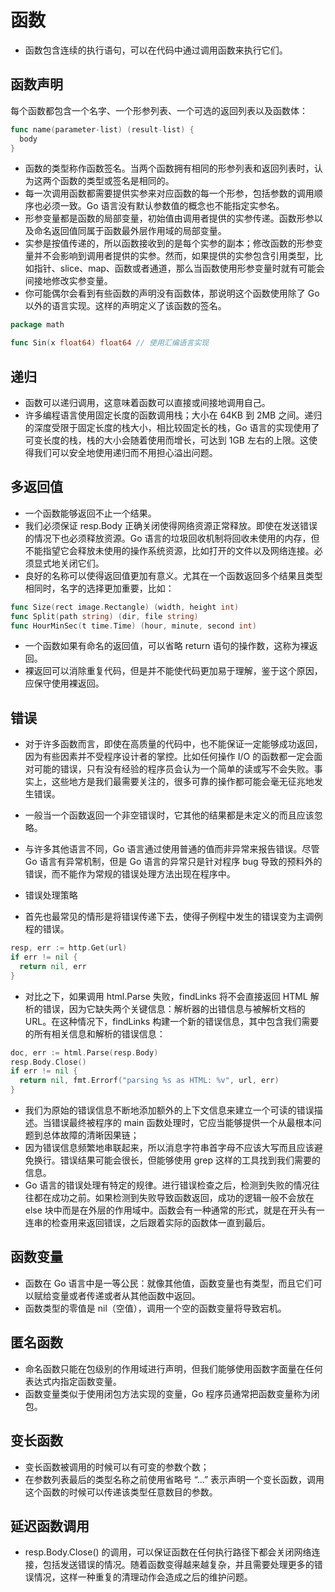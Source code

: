 # 函数

- 函数包含连续的执行语句，可以在代码中通过调用函数来执行它们。

## 函数声明

每个函数都包含一个名字、一个形参列表、一个可选的返回列表以及函数体：

```go
func name(parameter-list) (result-list) {
  body
}
```

- 函数的类型称作函数签名。当两个函数拥有相同的形参列表和返回列表时，认为这两个函数的类型或签名是相同的。
- 每一次调用函数都需要提供实参来对应函数的每一个形参，包括参数的调用顺序也必须一致。Go 语言没有默认参数值的概念也不能指定实参名。
- 形参变量都是函数的局部变量，初始值由调用者提供的实参传递。函数形参以及命名返回值同属于函数最外层作用域的局部变量。
- 实参是按值传递的，所以函数接收到的是每个实参的副本；修改函数的形参变量并不会影响到调用者提供的实参。然而，如果提供的实参包含引用类型，比如指针、slice、map、函数或者通道，那么当函数使用形参变量时就有可能会间接地修改实参变量。
- 你可能偶尔会看到有些函数的声明没有函数体，那说明这个函数使用除了 Go 以外的语言实现。这样的声明定义了该函数的签名。

```go
package math 

func Sin(x float64) float64 // 使用汇编语言实现
```

## 递归

- 函数可以递归调用，这意味着函数可以直接或间接地调用自己。
- 许多编程语言使用固定长度的函数调用栈；大小在 64KB 到 2MB 之间。递归的深度受限于固定长度的栈大小，相比较固定长的栈，Go 语言的实现使用了可变长度的栈，栈的大小会随着使用而增长，可达到 1GB 左右的上限。这使得我们可以安全地使用递归而不用担心溢出问题。

## 多返回值

- 一个函数能够返回不止一个结果。
- 我们必须保证 resp.Body 正确关闭使得网络资源正常释放。即使在发送错误的情况下也必须释放资源。Go 语言的垃圾回收机制将回收未使用的内存，但不能指望它会释放未使用的操作系统资源，比如打开的文件以及网络连接。必须显式地关闭它们。
- 良好的名称可以使得返回值更加有意义。尤其在一个函数返回多个结果且类型相同时，名字的选择更加重要，比如：

```go
func Size(rect image.Rectangle) (width, height int)
func Split(path string) (dir, file string)
func HourMinSec(t time.Time) (hour, minute, second int)
```

- 一个函数如果有命名的返回值，可以省略 return 语句的操作数，这称为裸返回。
- 裸返回可以消除重复代码，但是并不能使代码更加易于理解，鉴于这个原因，应保守使用裸返回。

## 错误

- 对于许多函数而言，即使在高质量的代码中，也不能保证一定能够成功返回，因为有些因素并不受程序设计者的掌控。比如任何操作 I/O 的函数都一定会面对可能的错误，只有没有经验的程序员会认为一个简单的读或写不会失败。事实上，这些地方是我们最需要关注的，很多可靠的操作都可能会毫无征兆地发生错误。
- 一般当一个函数返回一个非空错误时，它其他的结果都是未定义的而且应该忽略。
- 与许多其他语言不同，Go 语言通过使用普通的值而非异常来报告错误。尽管 Go 语言有异常机制，但是 Go 语言的异常只是针对程序 bug 导致的预料外的错误，而不能作为常规的错误处理方法出现在程序中。

- 错误处理策略
- 首先也最常见的情形是将错误传递下去，使得子例程中发生的错误变为主调例程的错误。

```go
resp, err := http.Get(url)
if err != nil {
  return nil, err
}
```

- 对比之下，如果调用 html.Parse 失败，findLinks 将不会直接返回 HTML 解析的错误，因为它缺失两个关键信息：解析器的出错信息与被解析文档的 URL。在这种情况下，findLinks 构建一个新的错误信息，其中包含我们需要的所有相关信息和解析的错误信息：

```go
doc, err := html.Parse(resp.Body)
resp.Body.Close()
if err != nil {
  return nil, fmt.Errorf("parsing %s as HTML: %v", url, err)
}
```

- 我们为原始的错误信息不断地添加额外的上下文信息来建立一个可读的错误描述。当错误最终被程序的 main 函数处理时，它应当能够提供一个从最根本问题到总体故障的清晰因果链；
- 因为错误信息频繁地串联起来，所以消息字符串首字母不应该大写而且应该避免换行。错误结果可能会很长，但能够使用 grep 这样的工具找到我们需要的信息。
- Go 语言的错误处理有特定的规律。进行错误检查之后，检测到失败的情况往往都在成功之前。如果检测到失败导致函数返回，成功的逻辑一般不会放在 else 块中而是在外层的作用域中。函数会有一种通常的形式，就是在开头有一连串的检查用来返回错误，之后跟着实际的函数体一直到最后。

## 函数变量

- 函数在 Go 语言中是一等公民：就像其他值，函数变量也有类型，而且它们可以赋给变量或者传递或者从其他函数中返回。
- 函数类型的零值是 nil（空值），调用一个空的函数变量将导致宕机。

## 匿名函数

- 命名函数只能在包级别的作用域进行声明，但我们能够使用函数字面量在任何表达式内指定函数变量。
- 函数变量类似于使用闭包方法实现的变量，Go 程序员通常把函数变量称为闭包。

## 变长函数

- 变长函数被调用的时候可以有可变的参数个数；
- 在参数列表最后的类型名称之前使用省略号 “...” 表示声明一个变长函数，调用这个函数的时候可以传递该类型任意数目的参数。

## 延迟函数调用

- resp.Body.Close() 的调用，可以保证函数在任何执行路径下都会关闭网络连接，包括发送错误的情况。随着函数变得越来越复杂，并且需要处理更多的错误情况，这样一种重复的清理动作会造成之后的维护问题。